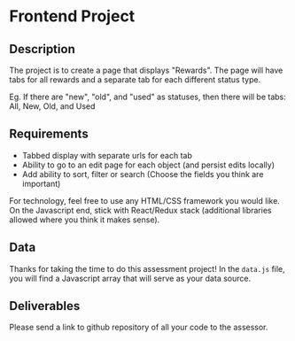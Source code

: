 # Frontend Project

## Description

The project is to create a page that displays "Rewards". The page will have tabs for all rewards and a separate tab for each different status type.

Eg. If there are "new", "old", and "used" as statuses, then there will be tabs: All, New, Old, and Used

## Requirements

- Tabbed display with separate urls for each tab
- Ability to go to an edit page for each object (and persist edits locally)
- Add ability to sort, filter or search (Choose the fields you think are important)

For technology, feel free to use any HTML/CSS framework you would like. On the Javascript end, stick with React/Redux stack (additional libraries allowed where you think it makes sense).

## Data

Thanks for taking the time to do this assessment project! In the `data.js` file, you will find a Javascript array that will serve as your data source.

## Deliverables

Please send a link to github repository of all your code to the assessor.
